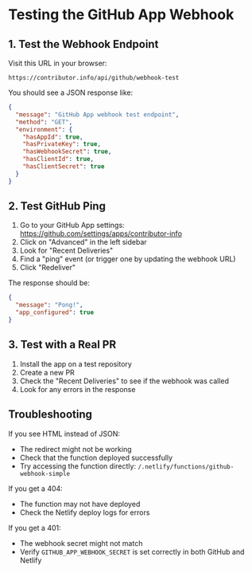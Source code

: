 # Testing the GitHub App Webhook

## 1. Test the Webhook Endpoint

Visit this URL in your browser:
```
https://contributor.info/api/github/webhook-test
```

You should see a JSON response like:
```json
{
  "message": "GitHub App webhook test endpoint",
  "method": "GET",
  "environment": {
    "hasAppId": true,
    "hasPrivateKey": true,
    "hasWebhookSecret": true,
    "hasClientId": true,
    "hasClientSecret": true
  }
}
```

## 2. Test GitHub Ping

1. Go to your GitHub App settings: https://github.com/settings/apps/contributor-info
2. Click on "Advanced" in the left sidebar
3. Look for "Recent Deliveries"
4. Find a "ping" event (or trigger one by updating the webhook URL)
5. Click "Redeliver"

The response should be:
```json
{
  "message": "Pong!",
  "app_configured": true
}
```

## 3. Test with a Real PR

1. Install the app on a test repository
2. Create a new PR
3. Check the "Recent Deliveries" to see if the webhook was called
4. Look for any errors in the response

## Troubleshooting

If you see HTML instead of JSON:
- The redirect might not be working
- Check that the function deployed successfully
- Try accessing the function directly: `/.netlify/functions/github-webhook-simple`

If you get a 404:
- The function may not have deployed
- Check the Netlify deploy logs for errors

If you get a 401:
- The webhook secret might not match
- Verify `GITHUB_APP_WEBHOOK_SECRET` is set correctly in both GitHub and Netlify